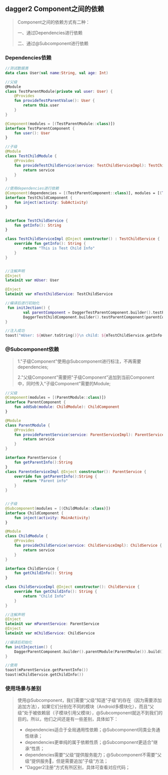 ## dagger2 Component之间的依赖

> Component之间的依赖方式有二种：
>
> 一、通过Dependencies进行依赖
>
> 二、通过@Subcomponent进行依赖



### Dependencies依赖

```kotlin
//测试数据类
data class User(val name:String, val age: Int)

//父级
@Module
class TestParentModule(private val user: User) {
    @Provides
    fun provideTestParentValue(): User {
        return this.user
    }
}

@Component(modules = [(TestParentModule::class)])
interface TestParentComponent {
    fun user(): User
}

//子级
@Module
class TestChildModule {
    @Provides
    fun provideTestChildService(service: TestChildServiceImpl): TestChildService {
        return service
    }
}

//使用dependencies进行依赖
@Component(dependencies = [(TestParentComponent::class)], modules = [(TestChildModule::class)])
interface TestChildComponent {
    fun inject(activity: SubActivity)
}


interface TestChildService {
    fun getInfo(): String
}

class TestChildServiceImpl @Inject constructor() : TestChildService {
    override fun getInfo(): String {
        return "This is Test Child Info"
    }
}


//注解声明
@Inject
lateinit var mUser: User

@Inject
lateinit var mTestChildService: TestChildService

//编译后进行初始化
 fun initJection() {
        val parentComponent = DaggerTestParentComponent.builder().testParentModule(TestParentModule(User("张三", 18))).build()
        DaggerTestChildComponent.builder().testParentComponent(parentComponent).testChildModule(TestChildModule()).build().inject(this)
}

//注入成功
toast("mUser: ${mUser.toString()}\n child: ${mTestChildService.getInfo()}")

```



### @Subcomponent依赖

> 1."子级Component"使用@Subcomponent进行标注，不再需要dependencies;
>
> 2."父级Component"需要把"子级Component"追加到当前Component中，同时传入“子级Component”需要的Module;

```kotlin
//父级
@Component(modules = [(ParentModule::class)])
interface ParentComponent {
    fun addSub(module: ChildModule): ChildComponent
}

@Module
class ParentModule {
    @Provides
    fun provideParentService(service: ParentServiceImpl): ParentService {
        return service
    }
}

interface ParentService {
    fun getParentInfo():String
}
class ParentnServiceImpl @Inject constructor(): ParentService {
    override fun getParentInfo():String {
        return "Parent info"
    }
}


//子级
@Subcomponent(modules = [(ChildModule::class)])
interface ChildComponent {
    fun inject(activity: MainActivity)
}

@Module
class ChildModule {
    @Provides
    fun provideChildService(service: ChildServiceImpl): ChildService {
        return service
    }
}

interface ChildService {
    fun getChildInfo(): String
}

class ChildServiceImpl @Inject constructor(): ChildService {
    override fun getChildInfo(): String {
        return "Child Info"
    }
}

//注解声明
@Inject
lateinit var mParentService: ParentService
@Inject
lateinit var mChildService: ChildService

//编译后初始化
fun initInjection() {
    DaggerParentComponent.builder().parentModule(ParentMoule()).build().addSub(ChildModule()).inject(this)
}

//使用
toast(mParentService.getParentInfo())
toast(mChildService.getChildInfo())

```



### 使用场景与差别

> 使用@Subcomponent，我们需要“父级”知道“子级”的存在（因为需要添加追加方法），如果它们分别在不同的模块（Android多模块化），而且“父级”处于被依赖层（子模块引用父模块），@Subcomponent就达不到我们的目的。所以，他们之间还是有一些差别，具体如下：
>
> - dependencies适合于全局通用性依赖；@Subcomponent同类业务通性继承；
> - dependencies更单纯的属于依赖性质；@Subcomponent更适合”继承“性质；
> - dependencies需要”父级“提供服务能力；@Subcomponent不需要”父级“提供服务，但是需要追加”子级“方法；
> - ”Dagger2注册“方式有所区别，具体可查看对应代码；






